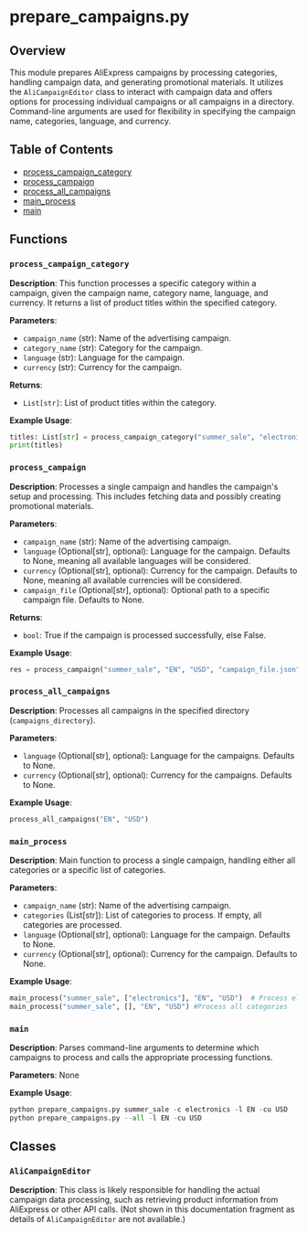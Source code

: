 # prepare_campaigns.py

## Overview

This module prepares AliExpress campaigns by processing categories, handling campaign data, and generating promotional materials.  It utilizes the `AliCampaignEditor` class to interact with campaign data and offers options for processing individual campaigns or all campaigns in a directory.  Command-line arguments are used for flexibility in specifying the campaign name, categories, language, and currency.

## Table of Contents

* [process_campaign_category](#process-campaign-category)
* [process_campaign](#process-campaign)
* [process_all_campaigns](#process-all-campaigns)
* [main_process](#main-process)
* [main](#main)


## Functions

### `process_campaign_category`

**Description**: This function processes a specific category within a campaign, given the campaign name, category name, language, and currency. It returns a list of product titles within the specified category.

**Parameters**:
- `campaign_name` (str): Name of the advertising campaign.
- `category_name` (str): Category for the campaign.
- `language` (str): Language for the campaign.
- `currency` (str): Currency for the campaign.

**Returns**:
- `List[str]`: List of product titles within the category.

**Example Usage**:
```python
titles: List[str] = process_campaign_category("summer_sale", "electronics", "EN", "USD")
print(titles)
```


### `process_campaign`

**Description**: Processes a single campaign and handles the campaign's setup and processing. This includes fetching data and possibly creating promotional materials.

**Parameters**:
- `campaign_name` (str): Name of the advertising campaign.
- `language` (Optional[str], optional): Language for the campaign. Defaults to None, meaning all available languages will be considered.
- `currency` (Optional[str], optional): Currency for the campaign. Defaults to None, meaning all available currencies will be considered.
- `campaign_file` (Optional[str], optional): Optional path to a specific campaign file. Defaults to None.

**Returns**:
- `bool`: True if the campaign is processed successfully, else False.

**Example Usage**:

```python
res = process_campaign("summer_sale", "EN", "USD", "campaign_file.json")
```

### `process_all_campaigns`

**Description**: Processes all campaigns in the specified directory (`campaigns_directory`).

**Parameters**:
- `language` (Optional[str], optional): Language for the campaigns. Defaults to None.
- `currency` (Optional[str], optional): Currency for the campaigns. Defaults to None.

**Example Usage**:
```python
process_all_campaigns("EN", "USD")
```


### `main_process`

**Description**: Main function to process a single campaign, handling either all categories or a specific list of categories.

**Parameters**:
- `campaign_name` (str): Name of the advertising campaign.
- `categories` (List[str]): List of categories to process.  If empty, all categories are processed.
- `language` (Optional[str], optional): Language for the campaign. Defaults to None.
- `currency` (Optional[str], optional): Currency for the campaign. Defaults to None.


**Example Usage**:
```python
main_process("summer_sale", ["electronics"], "EN", "USD")  # Process electronics category
main_process("summer_sale", [], "EN", "USD") #Process all categories
```



### `main`

**Description**: Parses command-line arguments to determine which campaigns to process and calls the appropriate processing functions.

**Parameters**: None

**Example Usage**:
```python
python prepare_campaigns.py summer_sale -c electronics -l EN -cu USD
python prepare_campaigns.py --all -l EN -cu USD
```

## Classes


### `AliCampaignEditor`


**Description**: This class is likely responsible for handling the actual campaign data processing, such as retrieving product information from AliExpress or other API calls. (Not shown in this documentation fragment as details of `AliCampaignEditor` are not available.)


```